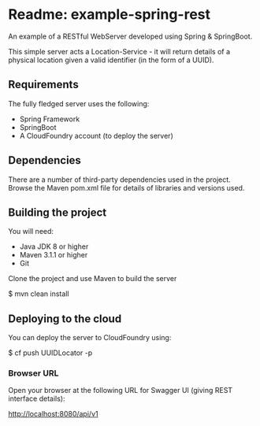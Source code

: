 # Readme: example-spring-rest

An example of a RESTful WebServer developed using Spring & SpringBoot.

This simple server acts a Location-Service - it will return details of a physical location given a valid identifier (in the form of a UUID).

## Requirements

The fully fledged server uses the following:

* Spring Framework
* SpringBoot
* A CloudFoundry account (to deploy the server)

## Dependencies

There are a number of third-party dependencies used in the project. Browse the Maven pom.xml file for details of libraries and versions used.

## Building the project

You will need:

* Java JDK 8 or higher
* Maven 3.1.1 or higher
* Git

Clone the project and use Maven to build the server

 $ mvn clean install

## Deploying to the cloud

You can deploy the server to CloudFoundry using:

 $ cf push UUIDLocator -p <jar>

### Browser URL

Open your browser at the following URL for Swagger UI (giving REST interface details):

<http://localhost:8080/api/v1> 
